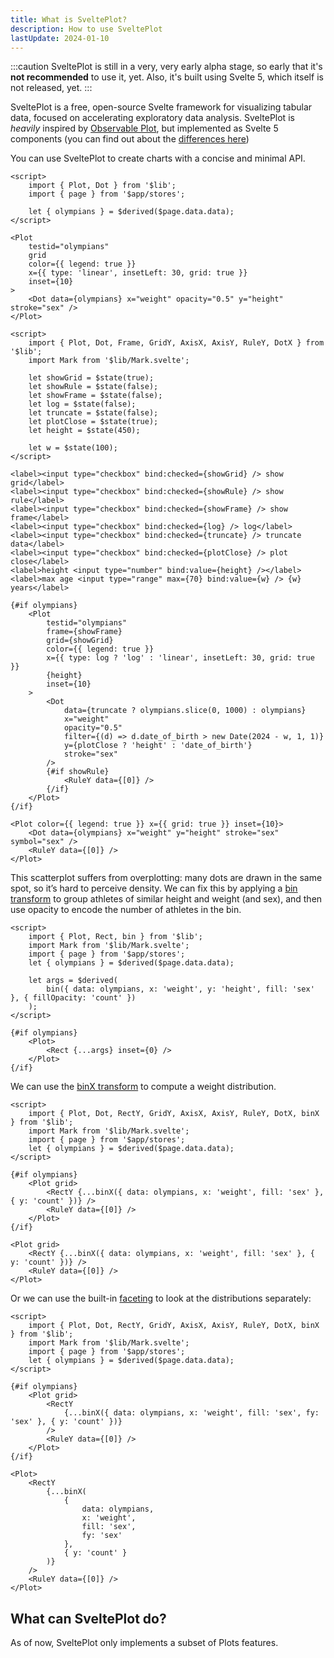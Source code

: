 ```yaml
---
title: What is SveltePlot?
description: How to use SveltePlot
lastUpdate: 2024-01-10
---
```


:::caution
SveltePlot is still in a very, very early alpha stage, so early that it's **not recommended** to use it, yet. Also, it's built using Svelte 5, which itself is not released, yet.
:::

SveltePlot is a free, open-source Svelte framework for visualizing tabular data, focused on accelerating exploratory data analysis. SveltePlot is _heavily_ inspired by [Observable Plot](https://observablehq.com/plot/), but implemented as Svelte 5 components (you can find out about the [differences here](/differences-to-plot))

You can use SveltePlot to create charts with a concise and minimal API.

```svelte live
<script>
    import { Plot, Dot } from '$lib';
    import { page } from '$app/stores';

    let { olympians } = $derived($page.data.data);
</script>

<Plot
    testid="olympians"
    grid
    color={{ legend: true }}
    x={{ type: 'linear', insetLeft: 30, grid: true }}
    inset={10}
>
    <Dot data={olympians} x="weight" opacity="0.5" y="height" stroke="sex" />
</Plot>
```

```svelte --live
<script>
    import { Plot, Dot, Frame, GridY, AxisX, AxisY, RuleY, DotX } from '$lib';
    import Mark from '$lib/Mark.svelte';

    let showGrid = $state(true);
    let showRule = $state(false);
    let showFrame = $state(false);
    let log = $state(false);
    let truncate = $state(false);
    let plotClose = $state(true);
    let height = $state(450);

    let w = $state(100);
</script>

<label><input type="checkbox" bind:checked={showGrid} /> show grid</label>
<label><input type="checkbox" bind:checked={showRule} /> show rule</label>
<label><input type="checkbox" bind:checked={showFrame} /> show frame</label>
<label><input type="checkbox" bind:checked={log} /> log</label>
<label><input type="checkbox" bind:checked={truncate} /> truncate data</label>
<label><input type="checkbox" bind:checked={plotClose} /> plot close</label>
<label>height <input type="number" bind:value={height} /></label>
<label>max age <input type="range" max={70} bind:value={w} /> {w} years</label>

{#if olympians}
    <Plot
        testid="olympians"
        frame={showFrame}
        grid={showGrid}
        color={{ legend: true }}
        x={{ type: log ? 'log' : 'linear', insetLeft: 30, grid: true }}
        {height}
        inset={10}
    >
        <Dot
            data={truncate ? olympians.slice(0, 1000) : olympians}
            x="weight"
            opacity="0.5"
            filter={(d) => d.date_of_birth > new Date(2024 - w, 1, 1)}
            y={plotClose ? 'height' : 'date_of_birth'}
            stroke="sex"
        />
        {#if showRule}
            <RuleY data={[0]} />
        {/if}
    </Plot>
{/if}
```

```svelte
<Plot color={{ legend: true }} x={{ grid: true }} inset={10}>
    <Dot data={olympians} x="weight" y="height" stroke="sex" symbol="sex" />
    <RuleY data={[0]} />
</Plot>
```

This scatterplot suffers from overplotting: many dots are drawn in the same spot, so it’s hard to perceive density. We can fix this by applying a [bin transform](/transforms/bin) to group athletes of similar height and weight (and sex), and then use opacity to encode the number of athletes in the bin.

```svelte live
<script>
    import { Plot, Rect, bin } from '$lib';
    import Mark from '$lib/Mark.svelte';
    import { page } from '$app/stores';
    let { olympians } = $derived($page.data.data);

    let args = $derived(
        bin({ data: olympians, x: 'weight', y: 'height', fill: 'sex' }, { fillOpacity: 'count' })
    );
</script>

{#if olympians}
    <Plot>
        <Rect {...args} inset={0} />
    </Plot>
{/if}
```

We can use the [binX transform](/transforms/bin) to compute a weight distribution.

```svelte live
<script>
    import { Plot, Dot, RectY, GridY, AxisX, AxisY, RuleY, DotX, binX } from '$lib';
    import Mark from '$lib/Mark.svelte';
    import { page } from '$app/stores';
    let { olympians } = $derived($page.data.data);
</script>

{#if olympians}
    <Plot grid>
        <RectY {...binX({ data: olympians, x: 'weight', fill: 'sex' }, { y: 'count' })} />
        <RuleY data={[0]} />
    </Plot>
{/if}
```

```svelte
<Plot grid>
    <RectY {...binX({ data: olympians, x: 'weight', fill: 'sex' }, { y: 'count' })} />
    <RuleY data={[0]} />
</Plot>
```

Or we can use the built-in [faceting](/features/facets) to look at the distributions separately:

```svelte live
<script>
    import { Plot, Dot, RectY, GridY, AxisX, AxisY, RuleY, DotX, binX } from '$lib';
    import Mark from '$lib/Mark.svelte';
    import { page } from '$app/stores';
    let { olympians } = $derived($page.data.data);
</script>

{#if olympians}
    <Plot grid>
        <RectY
            {...binX({ data: olympians, x: 'weight', fill: 'sex', fy: 'sex' }, { y: 'count' })}
        />
        <RuleY data={[0]} />
    </Plot>
{/if}
```

```svelte
<Plot>
    <RectY
        {...binX(
            {
                data: olympians,
                x: 'weight',
                fill: 'sex',
                fy: 'sex'
            },
            { y: 'count' }
        )}
    />
    <RuleY data={[0]} />
</Plot>
```

## What can SveltePlot do?

As of now, SveltePlot only implements a subset of Plots features.

